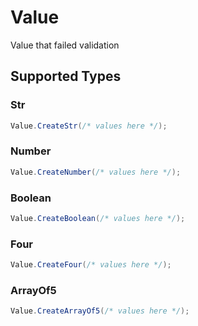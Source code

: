# Value

Value that failed validation


## Supported Types

### Str

```csharp
Value.CreateStr(/* values here */);
```

### Number

```csharp
Value.CreateNumber(/* values here */);
```

### Boolean

```csharp
Value.CreateBoolean(/* values here */);
```

### Four

```csharp
Value.CreateFour(/* values here */);
```

### ArrayOf5

```csharp
Value.CreateArrayOf5(/* values here */);
```

